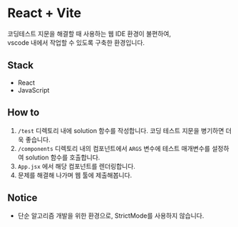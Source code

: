 # React + Vite

코딩테스트 지문을 해결할 때 사용하는 웹 IDE 환경이 불편하여,<br/> vscode 내에서 작업할 수 있도록 구축한 환경입니다.

## Stack

-   React
-   JavaScript

## How to

1. `/test` 디렉토리 내에 solution 함수를 작성합니다. 코딩 테스트 지문을 병기하면 더욱 좋습니다.
2. `/components` 디렉토리 내의 컴포넌트에서 `ARGS` 변수에 테스트 매개변수를 설정하여 solution 함수를 호출합니다.
3. `App.jsx` 에서 해당 컴포넌트를 렌더링합니다.
4. 문제를 해결해 나가며 웹 툴에 제출해봅니다.

## Notice

-   단순 알고리즘 개발을 위한 환경으로, StrictMode를 사용하지 않습니다.
